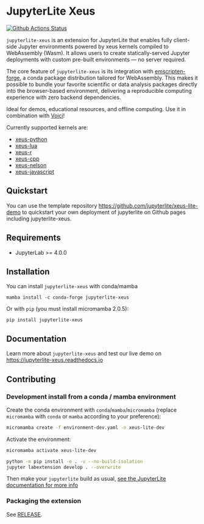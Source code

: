 # JupyterLite Xeus

[![Github Actions Status](https://github.com/jupyterlite/xeus/workflows/Build/badge.svg)](https://github.com/jupyterlite/xeus/actions/workflows/build.yml)

`jupyterlite-xeus` is an extension for JupyterLite that enables fully client-side Jupyter environments powered by xeus kernels compiled to WebAssembly (Wasm). It allows users to create statically-served Jupyter deployments with custom pre-built environments — no server required.

The core feature of `jupyterlite-xeus` is its integration with [emscripten-forge](https://github.com/emscripten-forge), a conda package distribution tailored for WebAssembly. This makes it possible to bundle your favorite scientific or data analysis packages directly into the browser-based environment, delivering a reproducible computing experience with zero backend dependencies.

Ideal for demos, educational resources, and offline computing. Use it in combination with [Voici](https://github.com/voila-dashboards/voici)!

Currently supported kernels are:

- [xeus-python](https://github.com/jupyter-xeus/xeus-python)
- [xeus-lua](https://github.com/jupyter-xeus/xeus-lua)
- [xeus-r](https://github.com/jupyter-xeus/xeus-r)
- [xeus-cpp](https://github.com/compiler-research/xeus-cpp)
- [xeus-nelson](https://github.com/jupyter-xeus/xeus-nelson)
- [xeus-javascript](https://github.com/jupyter-xeus/xeus-javascript)

## Quickstart

You can use the template repository https://github.com/jupyterlite/xeus-lite-demo to quickstart your own deployment of jupyterlite on Github pages including jupyterlite-xeus.

## Requirements

- JupyterLab >= 4.0.0

## Installation

You can install `jupyterlite-xeus` with conda/mamba

```
mamba install -c conda-forge jupyterlite-xeus
```

Or with `pip` (you must install micromamba 2.0.5):

```
pip install jupyterlite-xeus
```

## Documentation

Learn more about `jupyterlite-xeus` and test our live demo on https://jupyterlite-xeus.readthedocs.io

## Contributing

### Development install from a conda / mamba environment

Create the conda environment with `conda`/`mamba`/`micromamba` (replace `micromamba` with `conda` or `mamba` according to your preference):

```bash
micromamba create -f environment-dev.yaml -n xeus-lite-dev
```

Activate the environment:

```bash
micromamba activate xeus-lite-dev
```

```bash
python -m pip install -e . -v --no-build-isolation
jupyter labextension develop . --overwrite
```

Then make your `jupyterlite` build as usual, [see the JupyterLite documentation for more info](https://jupyterlite.readthedocs.io/en/stable/howto/index.html)

### Packaging the extension

See [RELEASE](RELEASE.md).

